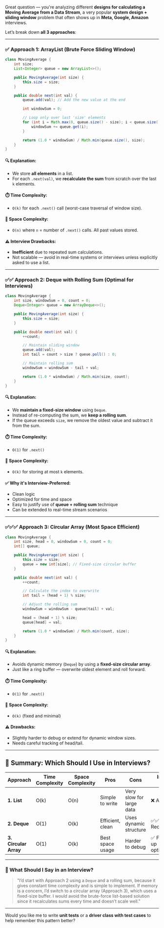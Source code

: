 Great question — you're analyzing different **designs for calculating a Moving Average from a Data Stream**, a very popular **system design + sliding window** problem that often shows up in **Meta, Google, Amazon** interviews.

Let’s break down **all 3 approaches**:

---

### ✅ **Approach 1: ArrayList (Brute Force Sliding Window)**

```java
class MovingAverage {
    int size;
    List<Integer> queue = new ArrayList<>();

    public MovingAverage(int size) {
        this.size = size;
    }

    public double next(int val) {
        queue.add(val); // Add the new value at the end

        int windowSum = 0;

        // Loop only over last 'size' elements
        for (int i = Math.max(0, queue.size() - size); i < queue.size(); ++i) {
            windowSum += queue.get(i);
        }

        return (1.0 * windowSum) / Math.min(queue.size(), size);
    }
}
```

#### 🔍 Explanation:

* We store **all elements** in a list.
* For each `.next(val)`, we **recalculate the sum** from scratch over the last `k` elements.

#### ⏱️ Time Complexity:

* `O(k)` for each `.next()` call (worst-case traversal of window size).

#### 🧠 Space Complexity:

* `O(n)` where `n` = number of `.next()` calls. All past values stored.

#### ⚠️ Interview Drawbacks:

* **Inefficient** due to repeated sum calculations.
* Not scalable — avoid in real-time systems or interviews unless explicitly asked to use a list.

---

### ✅✅ **Approach 2: Deque with Rolling Sum (Optimal for Interviews)**

```java
class MovingAverage {
    int size, windowSum = 0, count = 0;
    Deque<Integer> queue = new ArrayDeque<>();

    public MovingAverage(int size) {
        this.size = size;
    }

    public double next(int val) {
        ++count;

        // Maintain sliding window
        queue.add(val);
        int tail = count > size ? queue.poll() : 0;

        // Maintain rolling sum
        windowSum = windowSum - tail + val;

        return (1.0 * windowSum) / Math.min(size, count);
    }
}
```

#### 🔍 Explanation:

* We **maintain a fixed-size window** using `Deque`.
* Instead of re-computing the sum, we **keep a rolling sum**.
* If the queue exceeds `size`, we remove the oldest value and subtract it from the sum.

#### ⏱️ Time Complexity:

* `O(1)` for `.next()`

#### 🧠 Space Complexity:

* `O(k)` for storing at most `k` elements.

#### ✅ Why it's Interview-Preferred:

* Clean logic
* Optimized for time and space
* Easy to justify use of **queue + rolling sum** technique
* Can be extended to real-time stream scenarios

---

### ✅✅✅ **Approach 3: Circular Array (Most Space Efficient)**

```java
class MovingAverage {
    int size, head = 0, windowSum = 0, count = 0;
    int[] queue;

    public MovingAverage(int size) {
        this.size = size;
        queue = new int[size]; // Fixed-size circular buffer
    }

    public double next(int val) {
        ++count;

        // Calculate the index to overwrite
        int tail = (head + 1) % size;

        // Adjust the rolling sum
        windowSum = windowSum - queue[tail] + val;

        head = (head + 1) % size;
        queue[head] = val;

        return (1.0 * windowSum) / Math.min(count, size);
    }
}
```

#### 🔍 Explanation:

* Avoids dynamic memory (`Deque`) by using a **fixed-size circular array**.
* Just like a ring buffer — overwrite oldest element and roll forward.

#### ⏱️ Time Complexity:

* `O(1)` for `.next()`

#### 🧠 Space Complexity:

* `O(k)` (fixed and minimal)

#### ⚠️ Drawbacks:

* Slightly harder to debug or extend for dynamic window sizes.
* Needs careful tracking of head/tail.

---

## 🏁 Summary: Which Should I Use in Interviews?

| Approach              | Time Complexity | Space Complexity | Pros             | Cons                     | Interview Usage              |
| --------------------- | --------------- | ---------------- | ---------------- | ------------------------ | ---------------------------- |
| **1. List**           | O(k)            | O(n)             | Simple to write  | Very slow for large data | ❌ Avoid                      |
| **2. Deque**          | O(1)            | O(k)             | Efficient, clean | Uses dynamic structure   | ✅✅ Recommended               |
| **3. Circular Array** | O(1)            | O(k)             | Best space usage | Harder to debug          | ✅ For follow-up optimization |

---

### 🧠 What Should I Say in an Interview?

> "I’d start with Approach 2 using a `Deque` and a rolling sum, because it gives constant time complexity and is simple to implement. If memory is a concern, I’d switch to a circular array (Approach 3), which uses a fixed-size buffer. I would avoid the brute-force list-based solution since it recalculates sums every time and doesn’t scale well."

---

Would you like me to write **unit tests** or a **driver class with test cases** to help remember this pattern better?

